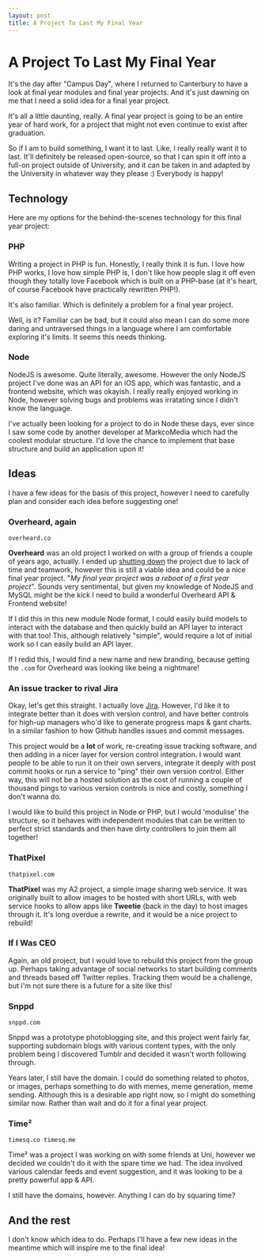 ```yaml
---
layout: post
title: A Project To Last My Final Year
---
```


# A Project To Last My Final Year

It's the day after "Campus Day", where I returned to Canterbury to have a look at final year modules and final year projects. And it's just dawning on me that I need a solid idea for a final year project.

It's all a little daunting, really. A final year project is going to be an entire year of hard work, for a project that might not even continue to exist after graduation.

So if I am to build something, I want it to last. Like, I really really want it to last. It'll definitely be released open-source, so that I can spin it off into a full-on project outside of University, and it can be taken in and adapted by the University in whatever way they please :) Everybody is happy!

## Technology

Here are my options for the behind-the-scenes technology for this final year project:

### PHP

Writing a project in PHP is fun. Honestly, I really think it is fun. I love how PHP works, I love how simple PHP is, I don't like how people slag it off even though they totally love Facebook which is built on a PHP-base (at it's heart, of course Facebook have practically rewritten PHP!).

It's also familiar. Which is definitely a problem for a final year project.

Well, is it? Familiar can be bad, but it could also mean I can do some more daring and untraversed things in a language where I am comfortable exploring it's limits. It seems this needs thinking.

### Node

NodeJS is awesome. Quite literally, awesome. However the only NodeJS project I've done was an API for an iOS app, which was fantastic, and a frontend website, which was okayish. I really really enjoyed working in Node, however solving bugs and problems was irratating since I didn't know the language.

I've actually been looking for a project to do in Node these days, ever since I saw some code by another developer at MarkcoMedia which had the coolest modular structure. I'd love the chance to implement that base structure and build an application upon it!

## Ideas

I have a few ideas for the basis of this project, however I need to carefully plan and consider each idea before suggesting one!

### Overheard, again

	overheard.co

**Overheard** was an old project I worked on with a group of friends a couple of years ago, actually. I ended up [shutting down][we-heard] the project due to lack of time and teamwork, however this is still a viable idea and could be a nice final year project. "*My final year project was a reboot of a first year project*". Sounds very sentimental, but given my knowledge of NodeJS and MySQL might be the kick I need to build a wonderful Overheard API & Frontend website!

If I did this in this new module Node format, I could easily build models to interact with the database and then quickly build an API layer to interact with that too! This, although relatively "simple", would require a lot of initial work so I can easily build an API layer.

If I redid this, I would find a new name and new branding, because getting the `.com` for Overheard was looking like being a nightmare!

### An issue tracker to rival Jira

Okay, let's get this straight. I actually love [Jira][jira]. However, I'd like it to integrate better than it does with version control, and have better controls for high-up managers who'd like to generate progress maps & gant charts. In a similar fashion to how Github handles issues and commit messages.

This project would be a **lot** of work, re-creating issue tracking software, and then adding in a nicer layer for version control integration. I would want people to be able to run it on their own servers, integrate it deeply with post commit hooks or run a service to "ping" their own version control. Either way, this will not be a hosted solution as the cost of running a couple of thousand pings to various version controls is nice and costly, something I don't wanna do.

I would like to build this project in Node or PHP, but I would 'modulise' the structure, so it behaves with independent modules that can be written to perfect strict standards and then have dirty controllers to join them all together!

### ThatPixel

	thatpixel.com

**ThatPixel** was my A2 project, a simple image sharing web service. It was originally built to allow images to be hosted with short URLs, with web service hooks to allow apps like **Tweetie** (back in the day) to host images through it. It's long overdue a rewrite, and it would be a nice project to rebuild!

### If I Was CEO

Again, an old project, but I would love to rebuild this project from the group up. Perhaps taking advantage of social networks to start building comments and threads based off Twitter replies. Tracking them would be a challenge, but I'm not sure there is a future for a site like this!

### Snppd

	snppd.com

Snppd was a prototype photoblogging site, and this project went fairly far, supporting subdomain blogs with various content types, with the only problem being I discovered Tumblr and decided it wasn't worth following through.

Years later, I still have the domain. I could do something related to photos, or images, perhaps something to do with memes, meme generation, meme sending. Although this is a desirable app right now, so I might do something similar now. Rather than wait and do it for a final year project.

### Time&sup2;

	timesq.co timesq.me

Time&sup2; was a project I was working on with some friends at Uni, however we decided we couldn't do it with the spare time we had. The idea involved various calendar feeds and event suggestion, and it was looking to be a pretty powerful app & API.

I still have the domains, however. Anything I can do by squaring time?

## And the rest

I don't know which idea to do. Perhaps I'll have a few new ideas in the meantime which will inspire me to the final idea!

[jira]: https://www.atlassian.com/software/jira
[we-heard]: /2013/03/we-heard
